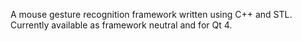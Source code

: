 A mouse gesture recognition framework written using C++ and STL. Currently available as framework neutral and for Qt 4.